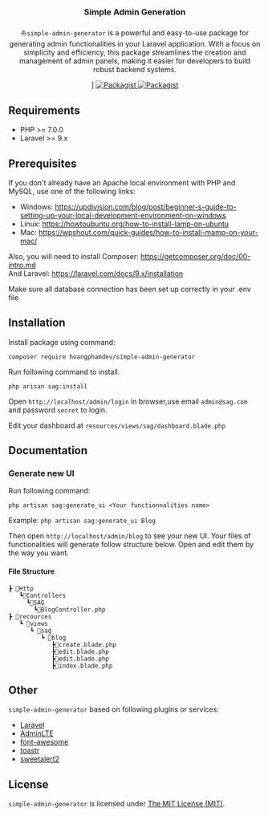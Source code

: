 
<h3 align="center">Simple <strong>Admin</strong> Generation</h3>

<p align="center">⛵<code>simple-admin-generator</code> is a powerful and easy-to-use package for generating admin functionalities in your Laravel application. With a focus on simplicity and efficiency, this package streamlines the creation and management of admin panels, making it easier for developers to build robust backend systems.</p>
<p align="center">
]

<a href="https://packagist.org/packages/hoangphamdev/simple-admin-generator">
    <img src="https://img.shields.io/badge/vesion-V1.0.2-blue" alt="Packagist">
</a>
<a href="https://packagist.org/packages/hoangphamdev/simple-admin-generator">
    <img src="https://img.shields.io/badge/license-MIT-green" alt="Packagist">
</a>

Requirements
------------
 - PHP >= 7.0.0
 - Laravel >= 9.x

## Prerequisites

If you don't already have an Apache local environment with PHP and MySQL, use one of the following links:

- Windows: https://updivision.com/blog/post/beginner-s-guide-to-setting-up-your-local-development-environment-on-windows
- Linux: https://howtoubuntu.org/how-to-install-lamp-on-ubuntu
- Mac: https://wpshout.com/quick-guides/how-to-install-mamp-on-your-mac/

Also, you will need to install Composer: https://getcomposer.org/doc/00-intro.md   
And Laravel: https://laravel.com/docs/9.x/installation

Make sure all database connection has been set up correctly in your .env file

Installation
------------

Install package using command:
```
composer require hoangphamdev/simple-admin-generator
```


Run following command to install.
```
php arisan sag:install
```
Open `http://localhost/admin/login` in browser,use email `admin@sag.com` and password `secret` to login.

Edit your dashboard at `resources/views/sag/dashboard.blade.php`

Documentation
------------

### Generate new UI
Run following command:
```
php artisan sag:generate_ui <Your functionnalities name>
```
Example: `php artisan sag:generate_ui Blog`

Then open `http://localhost/admin/blog` to see your new UI.
Your files of functionalities will generate follow structure below. Open and edit them by the way you want.
#### File Structure
```
┣ 📂Http
   ┗📂Controllers
     ┗📂SAG
       ┗📜BlogController.php
┣ 📂recources
   ┗ 📂views
      ┗ 📂sag
         ┗ 📂blog
            ┣📜create.blade.php
            ┣📜edit.blade.php
            ┣📜edit.blade.php
            ┣📜index.blade.php
```

Other
------------
`simple-admin-generator` based on following plugins or services:

+ [Laravel](https://laravel.com/)
+ [AdminLTE](https://adminlte.io/)
+ [font-awesome](http://fontawesome.io)
+ [toastr](http://codeseven.github.io/toastr/)
+ [sweetalert2](https://github.com/sweetalert2/sweetalert2)

License
------------
`simple-admin-generator` is licensed under [The MIT License (MIT)](license.md).